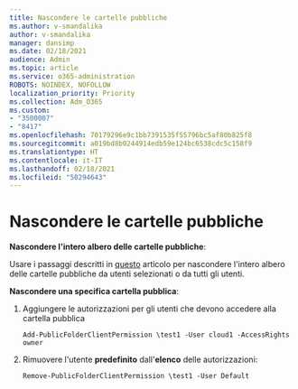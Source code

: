 ```yaml
---
title: Nascondere le cartelle pubbliche
ms.author: v-smandalika
author: v-smandalika
manager: dansimp
ms.date: 02/18/2021
audience: Admin
ms.topic: article
ms.service: o365-administration
ROBOTS: NOINDEX, NOFOLLOW
localization_priority: Priority
ms.collection: Adm_O365
ms.custom:
- "3500007"
- "8417"
ms.openlocfilehash: 70179296e9c1bb7391535f55796bc5af80b825f8
ms.sourcegitcommit: a019bd8b0244914edb59e124bc6538cdc5c158f9
ms.translationtype: HT
ms.contentlocale: it-IT
ms.lasthandoff: 02/18/2021
ms.locfileid: "50294643"
---
```

# <a name="hide-public-folders"></a>Nascondere le cartelle pubbliche

**Nascondere l'intero albero delle cartelle pubbliche**:

Usare i passaggi descritti in [questo](https://aka.ms/ControlPF) articolo per nascondere l'intero albero delle cartelle pubbliche da utenti selezionati o da tutti gli utenti.

**Nascondere una specifica cartella pubblica**:

1. Aggiungere le autorizzazioni per gli utenti che devono accedere alla cartella pubblica

    `Add-PublicFolderClientPermission \test1 -User cloud1 -AccessRights owner`

2. Rimuovere l'utente **predefinito** dall'**elenco** delle autorizzazioni:

    `Remove-PublicFolderClientPermission \test1 -User Default`
